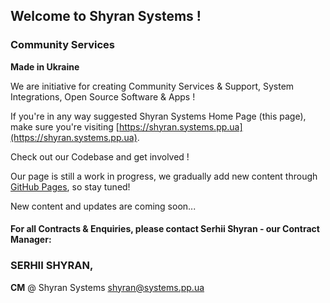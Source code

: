 ## Welcome to Shyran Systems !

### Community Services

**Made in Ukraine**

We are initiative for creating Community Services & Support, System Integrations, Open Source Software & Apps !

If you're in any way suggested Shyran Systems Home Page (this page), make sure you're visiting [https://shyran.systems.pp.ua](https://shyran.systems.pp.ua).

Check out our Codebase and get involved !

Our page is still a work in progress, we gradually add new content through [GitHub Pages](https://shyran-systems.github.io/shyran.systems.pp.ua/), so stay tuned!

New content and updates are coming soon...

#### For all Contracts & Enquiries, please contact Serhii Shyran - our Contract Manager:

### SERHII SHYRAN, 
**CM** @ Shyran Systems
[shyran@systems.pp.ua](mailto:shyran@systems.pp.ua)
